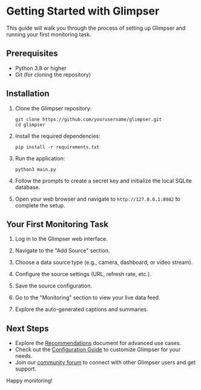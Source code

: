 # Getting Started with Glimpser

This guide will walk you through the process of setting up Glimpser and running your first monitoring task.

## Prerequisites

- Python 3.8 or higher
- Git (for cloning the repository)

## Installation

1. Clone the Glimpser repository:
   ```
   git clone https://github.com/yourusername/glimpser.git
   cd glimpser
   ```

2. Install the required dependencies:
   ```
   pip install -r requirements.txt
   ```

3. Run the application:
   ```
   python3 main.py
   ```

4. Follow the prompts to create a secret key and initialize the local SQLite database.

5. Open your web browser and navigate to `http://127.0.0.1:8082` to complete the setup.

## Your First Monitoring Task

1. Log in to the Glimpser web interface.

2. Navigate to the "Add Source" section.

3. Choose a data source type (e.g., camera, dashboard, or video stream).

4. Configure the source settings (URL, refresh rate, etc.).

5. Save the source configuration.

6. Go to the "Monitoring" section to view your live data feed.

7. Explore the auto-generated captions and summaries.

## Next Steps

- Explore the [Recommendations](recommendations.md) document for advanced use cases.
- Check out the [Configuration Guide](configuration_guide.md) to customize Glimpser for your needs.
- Join our [community forum](#) to connect with other Glimpser users and get support.

Happy monitoring!